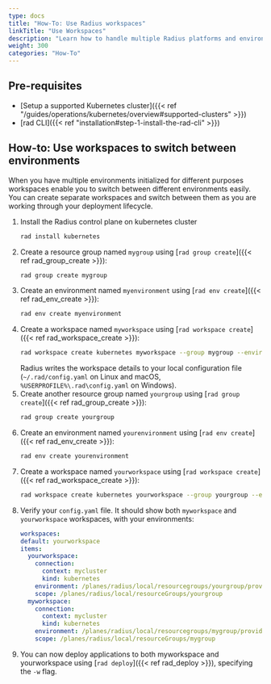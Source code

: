 ```yaml
---
type: docs
title: "How-To: Use Radius workspaces"
linkTitle: "Use Workspaces"
description: "Learn how to handle multiple Radius platforms and environments with workspaces"
weight: 300
categories: "How-To"
---
```


## Pre-requisites

- [Setup a supported Kubernetes cluster]({{< ref "/guides/operations/kubernetes/overview#supported-clusters" >}})
- [rad CLI]({{< ref "installation#step-1-install-the-rad-cli" >}})

## How-to: Use workspaces to switch between environments

When you have multiple environments initialized for different purposes workspaces enable you to switch between different environments easily. You can create separate workspaces and switch between them as you are working through your deployment lifecycle.

1. Install the Radius control plane on kubernetes cluster
   ```sh
   rad install kubernetes
   ```
2. Create a resource group named `mygroup` using [`rad group create`]({{< ref rad_group_create >}}):
   ```sh
   rad group create mygroup
   ```
3. Create an environment named `myenvironment` using [`rad env create`]({{< ref rad_env_create >}}):
   ```sh
   rad env create myenvironment
   ```
4. Create a workspace named `myworkspace` using [`rad workspace create`]({{< ref rad_workspace_create >}}):
    ```sh
    rad workspace create kubernetes myworkspace --group mygroup --environment myenvironment
    ```
    Radius writes the workspace details to your local configuration file (`~/.rad/config.yaml` on Linux and macOS, `%USERPROFILE%\.rad\config.yaml` on Windows).
5. Create another resource group named `yourgroup` using [`rad group create`]({{< ref rad_group_create >}}):
   ```sh
   rad group create yourgroup
   ```
6. Create an environment named `yourenvironment` using [`rad env create`]({{< ref rad_env_create >}}):
   ```sh
   rad env create yourenvironment
   ```
7. Create a workspace named `yourworkspace` using [`rad workspace create`]({{< ref rad_workspace_create >}}):
    ```sh
    rad workspace create kubernetes yourworkspace --group yourgroup --environment yourenvironment
    ```
8. Verify your `config.yaml` file. It should show both `myworkspace` and `yourworkspace` workspaces, with your environments:
    ```yaml
    workspaces:
    default: yourworkspace
    items:
      yourworkspace:
        connection:
          context: mycluster
          kind: kubernetes
        environment: /planes/radius/local/resourcegroups/yourgroup/providers/applications.core/environments/yourenvironment
        scope: /planes/radius/local/resourceGroups/yourgroup
      myworkspace:
        connection:
          context: mycluster
          kind: kubernetes
        environment: /planes/radius/local/resourcegroups/mygroup/providers/applications.core/environments/myenvironment
        scope: /planes/radius/local/resourceGroups/mygroup
    ```
9. You can now deploy applications to both myworkspace and yourworkspace using [`rad deploy`]({{< ref rad_deploy >}}), specifying the `-w` flag.
